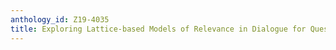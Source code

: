 ```yaml
---
anthology_id: Z19-4035
title: Exploring Lattice-based Models of Relevance in Dialogue for Questions and Implicatures
---
```

